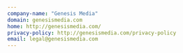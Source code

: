 ```yaml
---
company-name: "Genesis Media"
domain: genesismedia.com
home: http://genesismedia.com/
privacy-policy: http://genesismedia.com/privacy-policy
email: legal@genesismedia.com
---
```




